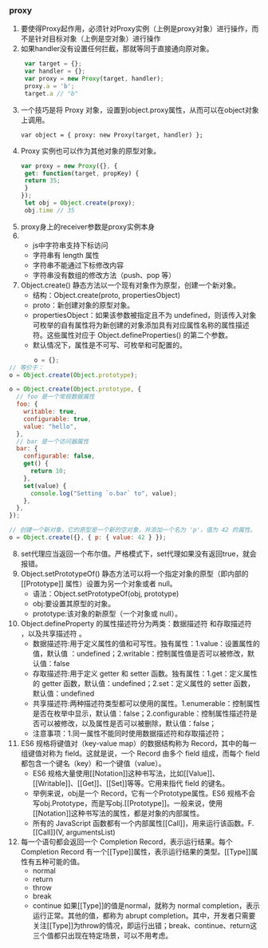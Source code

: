 ### proxy
1. 要使得Proxy起作用，必须针对Proxy实例（上例是proxy对象）进行操作，而不是针对目标对象（上例是空对象）进行操作
2. 如果handler没有设置任何拦截，那就等同于直接通向原对象。
   ``` javascript
    var target = {};
    var handler = {};
    var proxy = new Proxy(target, handler);
    proxy.a = 'b';
    target.a // "b"
3. 一个技巧是将 Proxy 对象，设置到object.proxy属性，从而可以在object对象上调用。
   ```
   var object = { proxy: new Proxy(target, handler) };
4. Proxy 实例也可以作为其他对象的原型对象。
   ``` javascript
   var proxy = new Proxy({}, {
    get: function(target, propKey) {
    return 35;
    }
   });
    let obj = Object.create(proxy);
    obj.time // 35
5. proxy身上的receiver参数是proxy实例本身
6. - js中字符串支持下标访问
   -  字符串有 length 属性
   -  字符串不能通过下标修改内容
   -  字符串没有数组的修改方法（push、pop 等）
7. Object.create() 静态方法以一个现有对象作为原型，创建一个新对象。
   + 结构：Object.create(proto, propertiesObject)
   + proto：新创建对象的原型对象。
   + propertiesObject：如果该参数被指定且不为 undefined，则该传入对象可枚举的自有属性将为新创建的对象添加具有对应属性名称的属性描述符。这些属性对应于 Object.defineProperties() 的第二个参数。
   + 默认情况下，属性是不可写、可枚举和可配置的。
```javascript
       o = {};
// 等价于：
o = Object.create(Object.prototype);

o = Object.create(Object.prototype, {
  // foo 是一个常规数据属性
  foo: {
    writable: true,
    configurable: true,
    value: "hello",
  },
  // bar 是一个访问器属性
  bar: {
    configurable: false,
    get() {
      return 10;
    },
    set(value) {
      console.log("Setting `o.bar` to", value);
    },
  },
});

// 创建一个新对象，它的原型是一个新的空对象，并添加一个名为 'p'，值为 42 的属性。
o = Object.create({}, { p: { value: 42 } });
```
8. set代理应当返回一个布尔值。严格模式下，set代理如果没有返回true，就会报错。
9. Object.setPrototypeOf() 静态方法可以将一个指定对象的原型（即内部的 [[Prototype]] 属性）设置为另一个对象或者 null。
    + 语法：Object.setPrototypeOf(obj, prototype)
    + obj:要设置其原型的对象。
    + prototype:该对象的新原型（一个对象或 null）。
10. Object.defineProperty 的属性描述符分为两类：数据描述符 和存取描述符 ，以及共享描述符 。
    + 数据描述符:用于定义属性的值和可写性。独有属性：1.value：设置属性的值，默认值 ：undefined；2.writable：控制属性值是否可以被修改，默认值：false
    + 存取描述符:用于定义 getter 和 setter 函数。独有属性：1.get：定义属性的 getter 函数，默认值：undefined；2.set：定义属性的 setter 函数，默认值：undefined
    + 共享描述符:两种描述符类型都可以使用的属性。1.enumerable：控制属性是否在枚举中显示，默认值：false；2.configurable：控制属性描述符是否可以被修改，以及属性是否可以被删除，默认值：false；
    + 注意事项：1.同一属性不能同时使用数据描述符和存取描述符；
11. ES6 规格将键值对（key-value map）的数据结构称为 Record，其中的每一组键值对称为 field。这就是说，一个 Record 由多个 field 组成，而每个 field 都包含一个键名（key）和一个键值（value）。
    + ES6 规格大量使用[[Notation]]这种书写法，比如[[Value]]、[[Writable]]、[[Get]]、[[Set]]等等。它用来指代 field 的键名。
    + 举例来说，obj是一个 Record，它有一个Prototype属性。ES6 规格不会写obj.Prototype，而是写obj.[[Prototype]]。一般来说，使用[[Notation]]这种书写法的属性，都是对象的内部属性。
    + 所有的 JavaScript 函数都有一个内部属性[[Call]]，用来运行该函数。F.[[Call]](V, argumentsList)
12. 每一个语句都会返回一个 Completion Record，表示运行结果。每个 Completion Record 有一个[[Type]]属性，表示运行结果的类型。[[Type]]属性有五种可能的值。
    + normal
    + return
    + throw
    + break
    + continue
如果[[Type]]的值是normal，就称为 normal completion，表示运行正常。其他的值，都称为 abrupt completion。其中，开发者只需要关注[[Type]]为throw的情况，即运行出错；break、continue、return这三个值都只出现在特定场景，可以不用考虑。
